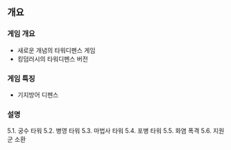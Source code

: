 ## 개요
### 게임 개요
- 새로운 개념의 타워디펜스 게임
- 킹덤러시의 타워디펜스 버전

### 게임 특징
- 기지방어 디펜스


### 설명
5.1. 궁수 타워
5.2. 병영 타워
5.3. 마법사 타워
5.4. 포병 타워
5.5. 화염 폭격
5.6. 지원군 소환
















